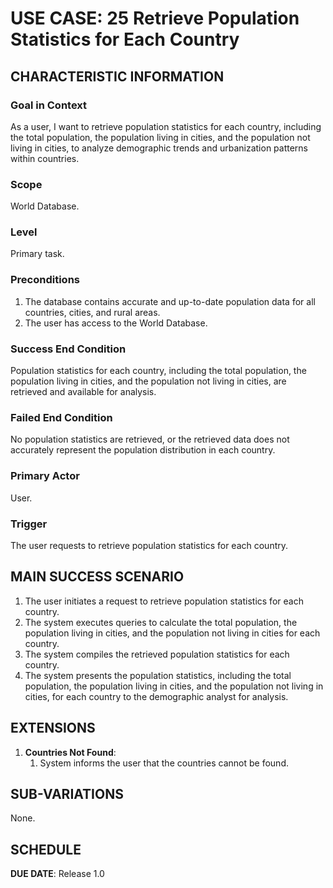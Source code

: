 # USE CASE: 25  Retrieve Population Statistics for Each Country


## CHARACTERISTIC INFORMATION

### Goal in Context

As a user,  I want to retrieve population statistics for each country, including the total population, the population living in cities, and the population not living in cities, to analyze demographic trends and urbanization patterns within countries.


### Scope

World Database.

### Level

Primary task.

### Preconditions

1. The database contains accurate and up-to-date population data for all countries, cities, and rural areas.
2. The user has access to the World Database.


### Success End Condition

Population statistics for each country, including the total population, the population living in cities, and the population not living in cities, are retrieved and available for analysis.

### Failed End Condition

No population statistics are retrieved, or the retrieved data does not accurately represent the population distribution in each country.

### Primary Actor

User.

### Trigger

The user requests to retrieve population statistics for each country.


## MAIN SUCCESS SCENARIO

1. The user initiates a request to retrieve population statistics for each country.
2. The system executes queries to calculate the total population, the population living in cities, and the population not living in cities for each country.
3. The system compiles the retrieved population statistics for each country.
4. The system presents the population statistics, including the total population, the population living in cities, and the population not living in cities, for each country to the demographic analyst for analysis.

## EXTENSIONS

1. **Countries Not Found**:
    1. System informs the user that the countries cannot be found.


## SUB-VARIATIONS

None.

## SCHEDULE

**DUE DATE**: Release 1.0